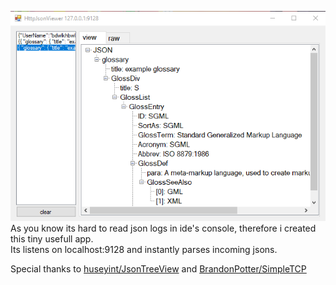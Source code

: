 ![alt text](https://raw.githubusercontent.com/n0ise9914/RemoteJsonViewer/master/screenshot/img.png)<br>
As you know its hard to read json logs in ide's console, therefore i created this tiny usefull app.<br>
Its listens on localhost:9128 and instantly parses incoming jsons.

Special thanks to [huseyint/JsonTreeView](https://github.com/huseyint/JsonTreeView) and [BrandonPotter/SimpleTCP](https://github.com/BrandonPotter/SimpleTCP)
